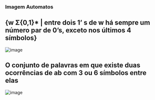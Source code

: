 ### Imagem Automatos 

## {w Σ{0,1}* | entre dois 1’ s de w há sempre um número par de 0’s, exceto nos últimos 4 símbolos}
![image](https://github.com/user-attachments/assets/71dc47bb-5247-4ee2-a76a-d92456dfc10b)

## O conjunto de palavras em que existe duas ocorrências de ab com 3 ou 6 símbolos entre elas
![image](https://github.com/user-attachments/assets/4e9d1587-01f3-47c8-a5d2-db1065b03af3)

